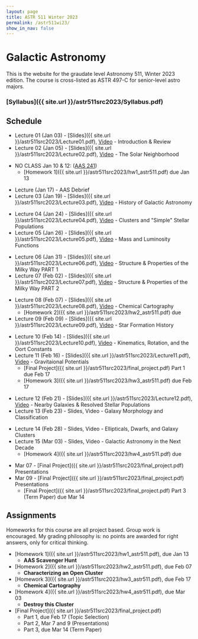 ```yaml
---
layout: page
title: ASTR 511 Winter 2023
permalink: /astr511wi23/
show_in_nav: false
---
```


# Galactic Astronomy

This is the website for the graudate level Astronomy 511, Winter 2023 edition. The course is cross-listed as ASTR 497-C for senior-level astro majors. 

### [Syllabus]({{ site.url }}/astr511src2023/Syllabus.pdf)

## Schedule

<!-- W1 -->
- Lecture 01 (Jan 03) - [Slides]({{ site.url }}/astr511src2023/Lecture01.pdf), [Video](https://www.youtube.com/watch?v=wlrvaZL86Z0) - Introduction & Review
- Lecture 02 (Jan 05) - [Slides]({{ site.url }}/astr511src2023/Lecture02.pdf), [Video](https://www.youtube.com/watch?v=AO659NG71G4) - The Solar Neighborhood 
<!-- W2 -->
- NO CLASS Jan 10 & 12: ([AAS 241](http://aas.org/meetings/aas241)) 
    - [Homework 1]({{ site.url }}/astr511src2023/hw1_astr511.pdf) due Jan 13
<!-- W3 -->
- Lecture  (Jan 17) - AAS Debrief
- Lecture 03 (Jan 19) - [Slides]({{ site.url }}/astr511src2023/Lecture03.pdf), [Video](https://youtu.be/mS26ebOGlFs) - History of Galactic Astronomy
<!-- W4 -->
- Lecture 04 (Jan 24) - [Slides]({{ site.url }}/astr511src2023/Lecture04.pdf), [Video](https://youtu.be/Ci6UMorefvI) - Clusters and "Simple" Stellar Populations
- Lecture 05 (Jan 26) - [Slides]({{ site.url }}/astr511src2023/Lecture05.pdf), [Video](https://youtu.be/RWKsykWwtpg) - Mass and Luminosity Functions
<!-- W5 -->
- Lecture 06 (Jan 31) - [Slides]({{ site.url }}/astr511src2023/Lecture06.pdf), [Video](https://youtu.be/SYubXiFNRdk) - Structure & Properties of the Milky Way PART 1
- Lecture 07 (Feb 02) - [Slides]({{ site.url }}/astr511src2023/Lecture07.pdf), [Video](https://youtu.be/xCBrE2DdfJU) - Structure & Properties of the Milky Way PART 2
<!-- W6 -->
- Lecture 08 (Feb 07) - [Slides]({{ site.url }}/astr511src2023/Lecture08.pdf), [Video](https://youtu.be/rj4zmOu9V3Y) - Chemical Cartography
    - [Homework 2]({{ site.url }}/astr511src2023/hw2_astr511.pdf) due
- Lecture 09 (Feb 09) - [Slides]({{ site.url }}/astr511src2023/Lecture09.pdf), [Video](https://youtu.be/ytCvuph46qQ) - Star Formation History
<!-- W7 -->
- Lecture 10 (Feb 14) -  [Slides]({{ site.url }}/astr511src2023/Lecture10.pdf), [Video](https://youtu.be/ZkQrRjuji5E) - Kinematics, Rotation, and the Oort Constants
- Lecture 11 (Feb 16) - [Slides]({{ site.url }}/astr511src2023/Lecture11.pdf), [Video](https://youtu.be/lGX-Hd7biQk) - Gravitaional Potentials 
    - [Final Project]({{ site.url }}/astr511src2023/final_project.pdf) Part 1 due Feb 17
    - [Homework 3]({{ site.url }}/astr511src2023/hw3_astr511.pdf) due Feb 17
<!-- W8 -->
- Lecture 12 (Feb 21) - [Slides]({{ site.url }}/astr511src2023/Lecture12.pdf), [Video](https://youtu.be/5rwTGkK-Fz0) - Nearby Galaxies & Resolved Stellar Populations
- Lecture 13 (Feb 23) - Slides, Video - Galaxy Morphology and Classification
<!-- W9 -->
- Lecture 14 (Feb 28) - Slides, Video - Ellipticals, Dwarfs, and Galaxy Clusters
- Lecture 15 (Mar 03) - Slides, Video - Galactic Astronomy in the Next Decade 
    - [Homework 4]({{ site.url }}/astr511src2023/hw4_astr511.pdf) due
<!-- W10 -->
- Mar 07 - [Final Project]({{ site.url }}/astr511src2023/final_project.pdf) Presentations
- Mar 09 - [Final Project]({{ site.url }}/astr511src2023/final_project.pdf) Presentations
    - [Final Project]({{ site.url }}/astr511src2023/final_project.pdf) Part 3 (Term Paper) due Mar 14


## Assignments
Homeworks for this course are all project based. Group work is encouraged. My grading philosophy is: no points are awarded for right answers, only for critical thinking. 

- [Homework 1]({{ site.url }}/astr511src2023/hw1_astr511.pdf), due Jan 13
	- **AAS Scavenger Hunt**
- [Homework 2]({{ site.url }}/astr511src2023/hw2_astr511.pdf), due Feb 07
	- **Characterizing an Open Cluster**
- [Homework 3]({{ site.url }}/astr511src2023/hw3_astr511.pdf), due Feb 17
    - **Chemical Cartography**
- [Homework 4]({{ site.url }}/astr511src2023/hw4_astr511.pdf), due Mar 03
    - **Destroy this Cluster**
- [Final Project]({{ site.url }}/astr511src2023/final_project.pdf)
    - Part 1, due Feb 17 (Topic Selection)
    - Part 2, Mar 7 and 9 (Presentations)
    - Part 3, due Mar 14 (Term Paper)

